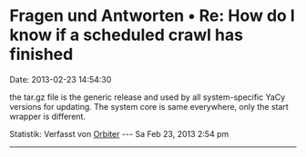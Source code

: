 Fragen und Antworten • Re: How do I know if a scheduled crawl has finished
==========================================================================

Date: 2013-02-23 14:54:30

the tar.gz file is the generic release and used by all system-specific
YaCy versions for updating. The system core is same everywhere, only the
start wrapper is different.

Statistik: Verfasst von
[Orbiter](http://forum.yacy-websuche.de/memberlist.php?mode=viewprofile&u=2)
--- Sa Feb 23, 2013 2:54 pm

------------------------------------------------------------------------
